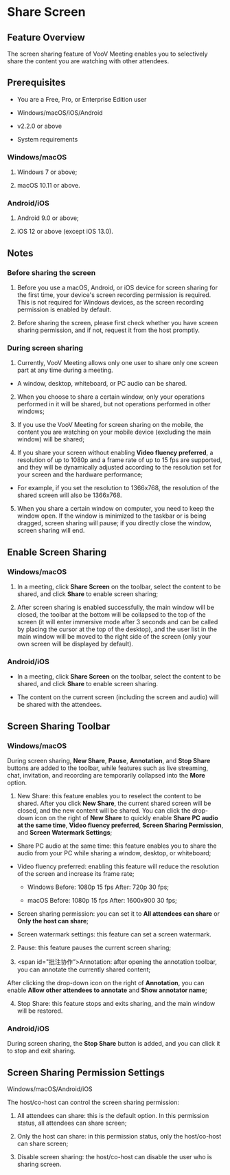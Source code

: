 # Share Screen 

## Feature Overview

The screen sharing feature of VooV Meeting enables you to selectively share the content you are watching with other attendees.

## Prerequisites

- You are a Free, Pro, or Enterprise Edition user

- Windows/macOS/iOS/Android

- v2.2.0 or above

- System requirements

### Windows/macOS

1. Windows 7 or above;

2. macOS 10.11 or above.

### Android/iOS

1. Android 9.0 or above;

2. iOS 12 or above (except iOS 13.0).

## Notes

### Before sharing the screen

1. Before you use a macOS, Android, or iOS device for screen sharing for the first time, your device's screen recording permission is required. This is not required for Windows devices, as the screen recording permission is enabled by default.

2. Before sharing the screen, please first check whether you have screen sharing permission, and if not, request it from the host promptly.

### During screen sharing

1. Currently, VooV Meeting allows only one user to share only one screen part at any time during a meeting.

- A window, desktop, whiteboard, or PC audio can be shared.

2. When you choose to share a certain window, only your operations performed in it will be shared, but not operations performed in other windows;

3. If you use the VooV Meeting for screen sharing on the mobile, the content you are watching on your mobile device (excluding the main window) will be shared;

4. If you share your screen without enabling **Video fluency preferred**, a resolution of up to 1080p and a frame rate of up to 15 fps are supported, and they will be dynamically adjusted according to the resolution set for your screen and the hardware performance;

- For example, if you set the resolution to 1366x768, the resolution of the shared screen will also be 1366x768.

5. When you share a certain window on computer, you need to keep the window open. If the window is minimized to the taskbar or is being dragged, screen sharing will pause; if you directly close the window, screen sharing will end.

## Enable Screen Sharing

### Windows/macOS

1. In a meeting, click **Share Screen** on the toolbar, select the content to be shared, and click **Share** to enable screen sharing;

2. After screen sharing is enabled successfully, the main window will be closed, the toolbar at the bottom will be collapsed to the top of the screen (it will enter immersive mode after 3 seconds and can be called by placing the cursor at the top of the desktop), and the user list in the main window will be moved to the right side of the screen (only your own screen will be displayed by default).

### Android/iOS

- In a meeting, click **Share Screen** on the toolbar, select the content to be shared, and click **Share** to enable screen sharing.

- The content on the current screen (including the screen and audio) will be shared with the attendees.

## Screen Sharing Toolbar

### Windows/macOS

During screen sharing, **New Share**, **Pause**, **Annotation**, and **Stop Share** buttons are added to the toolbar, while features such as live streaming, chat, invitation, and recording are temporarily collapsed into the **More** option.

1. New Share: this feature enables you to reselect the content to be shared. After you click **New Share**, the current shared screen will be closed, and the new content will be shared. You can click the drop-down icon on the right of **New Share** to quickly enable **Share PC audio at the same time**, **Video fluency preferred**, **Screen Sharing Permission**, and **Screen Watermark Settings**;

- Share PC audio at the same time: this feature enables you to share the audio from your PC while sharing a window, desktop, or whiteboard;

- Video fluency preferred: enabling this feature will reduce the resolution of the screen and increase its frame rate;

  - Windows
     Before: 1080p 15 fps            After: 720p 30 fps;

  - macOS
     Before: 1080p 15 fps            After: 1600x900 30 fps;

- Screen sharing permission: you can set it to **All attendees can share** or **Only the host can share**;

- Screen watermark settings: this feature can set a screen watermark.

2. Pause: this feature pauses the current screen sharing;

3. <span id="批注协作”>Annotation</span>: after opening the annotation toolbar, you can annotate the currently shared content;

After clicking the drop-down icon on the right of **Annotation**, you can enable **Allow other attendees to annotate** and **Show annotator name**;

4. Stop Share: this feature stops and exits sharing, and the main window will be restored.

### Android/iOS

During screen sharing, the **Stop Share** button is added, and you can click it to stop and exit sharing.

## Screen Sharing Permission Settings

Windows/macOS/Android/iOS

The host/co-host can control the screen sharing permission:

1. All attendees can share: this is the default option. In this permission status, all attendees can share screen;

2. Only the host can share: in this permission status, only the host/co-host can share screen;

3. Disable screen sharing: the host/co-host can disable the user who is sharing screen.